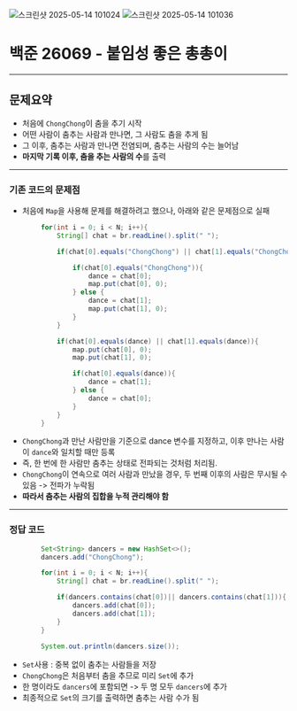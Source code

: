 ![스크린샷 2025-05-14 101024](https://github.com/user-attachments/assets/b37cb6b1-ca80-4012-bfab-a3ba488782a8)
![스크린샷 2025-05-14 101036](https://github.com/user-attachments/assets/feefc0e4-9f16-4bef-9c32-dbfa3eb363aa)


# 백준 26069 - 붙임성 좋은 총총이

---

## 문제요약
- 처음에 `ChongChong`이 춤을 추기 시작
- 어떤 사람이 춤추는 사람과 만나면, 그 사람도 춤을 추게 됨
- 그 이후, 춤추는 사람과 만나면 전염되며, 춤추는 사람의 수는 늘어남
- **마지막 기록 이후, 춤을 추는 사람의 수**를 출력

---

### 기존 코드의 문제점
- 처음에 `Map`을 사용해 문제를 해결하려고 했으나, 아래와 같은 문제점으로 실패
``` java
        for(int i = 0; i < N; i++){
            String[] chat = br.readLine().split(" ");

            if(chat[0].equals("ChongChong") || chat[1].equals("ChongChong")){

                if(chat[0].equals("ChongChong")){
                    dance = chat[0];
                    map.put(chat[0], 0);
                } else {
                    dance = chat[1];
                    map.put(chat[1], 0);
                }
            }

            if(chat[0].equals(dance) || chat[1].equals(dance)){
                map.put(chat[0], 0);
                map.put(chat[1], 0);

                if(chat[0].equals(dance)){
                    dance = chat[1];
                } else {
                    dance = chat[0];
                }
            }
        }
```

- `ChongChong`과 만난 사람만을 기준으로 dance 변수를 지정하고, 이후 만나는 사람이 `dance`와 일치할 때만 등록
- 즉, 한 번에 한 사람만 춤추는 상태로 전파되는 것처럼 처리됨.
- `ChongChong`이 연속으로 여러 사람과 만났을 경우, 두 번째 이후의 사람은 무시될 수 있음 -> 전파가 누락됨
- **따라서 춤추는 사람의 집합을 누적 관리해야 함**

---

### 정답 코드
``` java
        Set<String> dancers = new HashSet<>();
        dancers.add("ChongChong");

        for(int i = 0; i < N; i++){
            String[] chat = br.readLine().split(" ");

            if(dancers.contains(chat[0])|| dancers.contains(chat[1])){
                dancers.add(chat[0]);
                dancers.add(chat[1]);
            }
        }
        
        System.out.println(dancers.size());
```
- `Set`사용 : 중복 없이 춤추는 사람들을 저장
- `ChongChong`은 처음부터 춤을 추므로 미리 `Set`에 추가
- 한 명이라도 `dancers`에 포함되면 -> 두 명 모두 `dancers`에 추가
- 최종적으로 `Set`의 크기를 출력하면 춤추는 사람 수가 됨

